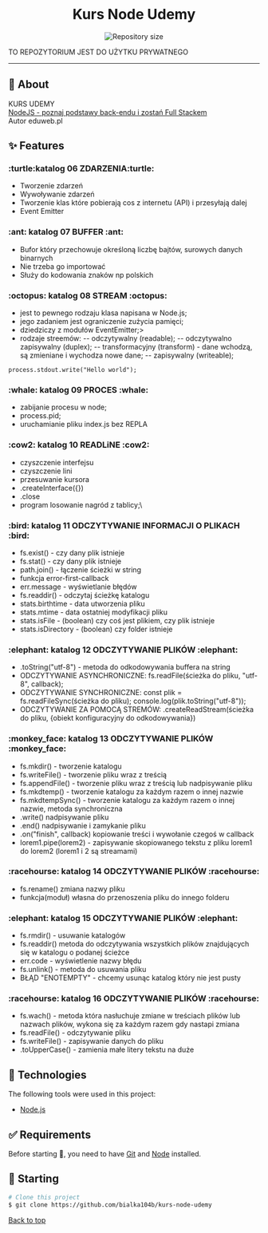 <div align="center" id="top"> 
  <!-- <img src="./.github/app.gif" alt="Kurs Node Udemy" /> -->
  &#xa0;
  <!-- <a href="https://kursnodeudemy.netlify.app">Demo</a> -->
</div>
<h1 align="center">Kurs Node Udemy</h1>

<p align="center">
  <img alt="Repository size" src="https://img.shields.io/github/repo-size/bialka104b/kurs-node-udemy?color=56BEB8">
</p>

<!-- Status -->

<!-- <h4 align="center">
	🚧  Kurs Node Udemy 🚀 Under construction...  🚧
</h4>
-->

TO REPOZYTORIUM JEST DO UŻYTKU PRYWATNEGO

<hr>

## :dart: About

KURS UDEMY<br>
<a href="https://www.udemy.com/course/kurs-nodejs-w-praktyce/learn/lecture/11811986?start=300#content">NodeJS - poznaj podstawy back-endu i zostań Full Stackem</a><br>
Autor eduweb.pl

## :sparkles: Features

<h3><span>:turtle:katalog 06 ZDARZENIA:turtle:</span></h3>

- Tworzenie zdarzeń
- Wywoływanie zdarzeń
- Tworzenie klas które pobierają cos z internetu (API) i przesyłają dalej
- Event Emitter

<h3><span>:ant: katalog 07 BUFFER :ant:</span></h3>

- Bufor który przechowuje określoną liczbę bajtów, surowych danych binarnych
- Nie trzeba go importować
- Służy do kodowania znaków np polskich

<h3><span>:octopus: katalog 08 STREAM :octopus:</span></h3>

- jest to pewnego rodzaju klasa napisana w Node.js;
- jego zadaniem jest ograniczenie zużycia pamięci;
- dziedziczy z modułów EventEmitter;>
- rodzaje streemów:
  -- odczytywalny (readable);
  -- odczytywalno zapisywalny (duplex);
  -- transformacyjny (transform) - dane wchodzą, są zmieniane i wychodza nowe dane;
  -- zapisywalny (writeable);

```
process.stdout.write("Hello world");
```

<h3><span>:whale: katalog 09 PROCES :whale:</span></h3>

- zabijanie procesu w node;
- process.pid;
- uruchamianie pliku index.js bez REPLA

<h3><span>:cow2: katalog 10 READLiNE :cow2:</span></h3>

- czyszczenie interfejsu
- czyszczenie lini
- przesuwanie kursora
- .createInterface({})
- .close
- program losowanie nagród z tablicy;\

<h3><span>:bird: katalog 11 ODCZYTYWANIE INFORMACJI O PLIKACH :bird:</span></h3>

- fs.exist() - czy dany plik istnieje
- fs.stat() - czy dany plik istnieje
- path.join() - łączenie ścieżki w string
- funkcja error-first-callback
- err.message - wyświetlanie błędów
- fs.readdir() - odczytaj ścieżkę katalogu
- stats.birthtime - data utworzenia pliku
- stats.mtime - data ostatniej modyfikacji pliku
- stats.isFile - (boolean) czy coś jest plikiem, czy plik istnieje
- stats.isDirectory - (boolean) czy folder istnieje

<h3><span>:elephant: katalog 12 ODCZYTYWANIE PLIKÓW :elephant:</span></h3>

- .toString("utf-8") - metoda do odkodowywania buffera na string
- ODCZYTYWANIE ASYNCHRONICZNE: fs.readFile(ścieżka do pliku, "utf-8", callback);
- ODCZYTYWANIE SYNCHRONICZNE: const plik = fs.readFileSync(ścieżka do pliku); console.log(plik.toString("utf-8"));
- ODCZYTYWANIE ZA POMOCĄ STREMÓW: .createReadStream(ścieżka do pliku, {obiekt konfiguracyjny do odkodowywania})

<h3><span>:monkey_face: katalog 13 ODCZYTYWANIE PLIKÓW :monkey_face:</span></h3>

- fs.mkdir() - tworzenie katalogu
- fs.writeFile() - tworzenie pliku wraz z treścią
- fs.appendFile() - tworzenie pliku wraz z treścią lub nadpisywanie pliku
- fs.mkdtemp() - tworzenie katalogu za każdym razem o innej nazwie
- fs.mkdtempSync() - tworzenie katalogu za każdym razem o innej nazwie, metoda synchroniczna
- .write() nadpisywanie pliku
- .end() nadpisywanie i zamykanie pliku
- .on("finish", callback) kopiowanie treści i wywołanie czegoś w callback
- lorem1.pipe(lorem2) - zapisywanie skopiowanego tekstu z pliku lorem1 do lorem2 (lorem1 i 2 są streamami)

<h3><span>:racehourse: katalog 14 ODCZYTYWANIE PLIKÓW :racehourse:</span></h3>

- fs.rename() zmiana nazwy pliku
- funkcja(moduł) własna do przenoszenia pliku do innego folderu

<h3><span>:elephant: katalog 15 ODCZYTYWANIE PLIKÓW :elephant:</span></h3>

- fs.rmdir() - usuwanie katalogów
- fs.readdir() metoda do odczytywania wszystkich plików znajdujących się w katalogu o podanej ścieżce
- err.code - wyświetlenie nazwy błędu
- fs.unlink() - metoda do usuwania pliku
- BŁĄD "ENOTEMPTY" - chcemy usunąc katalog który nie jest pusty

<h3><span>:racehourse: katalog 16 ODCZYTYWANIE PLIKÓW :racehourse:</span></h3>

- fs.wach() - metoda która nasłuchuje zmiane w treściach plików lub nazwach plików, wykona się za każdym razem gdy nastapi zmiana
- fs.readFile() - odczytywanie pliku
- fs.writeFile() - zapisywanie danych do pliku
- .toUpperCase() - zamienia małe litery tekstu na duże

## :rocket: Technologies

The following tools were used in this project:

- [Node.js](https://nodejs.org/en/)

## :white_check_mark: Requirements

Before starting :checkered_flag:, you need to have [Git](https://git-scm.com) and [Node](https://nodejs.org/en/) installed.

## :checkered_flag: Starting

```bash
# Clone this project
$ git clone https://github.com/bialka104b/kurs-node-udemy

```

<a href="#top">Back to top</a>
